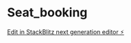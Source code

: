 # Seat_booking

[Edit in StackBlitz next generation editor ⚡️](https://stackblitz.com/~/github.com/yashwant-Rajbhar/Seat_booking)